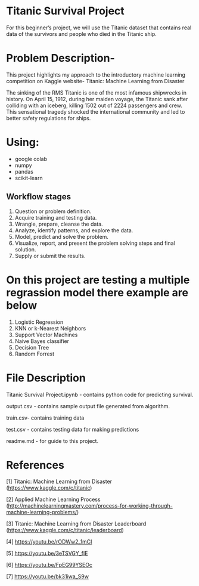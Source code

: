# Titanic Survival Project

 For this beginner’s project, we will use the Titanic dataset that contains real data of the survivors and people who died in the Titanic ship.

# Problem Description-
This project highlights my approach to the introductory machine learning competition on Kaggle website- Titanic: Machine Learning from Disaster

The sinking of the RMS Titanic is one of the most infamous shipwrecks in history.  On April 15, 1912, during her maiden voyage, the Titanic sank after colliding with an iceberg, killing 1502 out of 2224 passengers and crew. This sensational tragedy shocked the international community and led to better safety regulations for ships.

# Using:
* google colab
* numpy
* pandas
* scikit-learn




## Workflow stages

1. Question or problem definition.
2. Acquire training and testing data.
3. Wrangle, prepare, cleanse the data.
4. Analyze, identify patterns, and explore the data.
5. Model, predict and solve the problem.
6. Visualize, report, and present the problem solving steps and final solution.
7. Supply or submit the results.

# On this project are testing a multiple regrassion model there example are below
1. Logistic Regression
2. KNN or k-Nearest Neighbors
3. Support Vector Machines
4. Naive Bayes classifier
5. Decision Tree
6. Random Forrest



# File Description

Titanic Survival Project.ipynb - contains python code for predicting survival.

output.csv - contains sample output file generated from algorithm.

train.csv- contains training data

test.csv - contains testing data for making predictions

readme.md - for guide to this project.


# References
[1] Titanic: Machine Learning from Disaster (https://www.kaggle.com/c/titanic)

[2] Applied Machine Learning Process (http://machinelearningmastery.com/process-for-working-through-machine-learning-problems/)

[3] Titanic: Machine Learning from Disaster Leaderboard (https://www.kaggle.com/c/titanic/leaderboard)

[4] https://youtu.be/rODWw2_1mCI

[5] https://youtu.be/3eTSVGY_fIE

[6] https://youtu.be/FpEG99YSEOc

[7] https://youtu.be/bk31iwa_S9w

